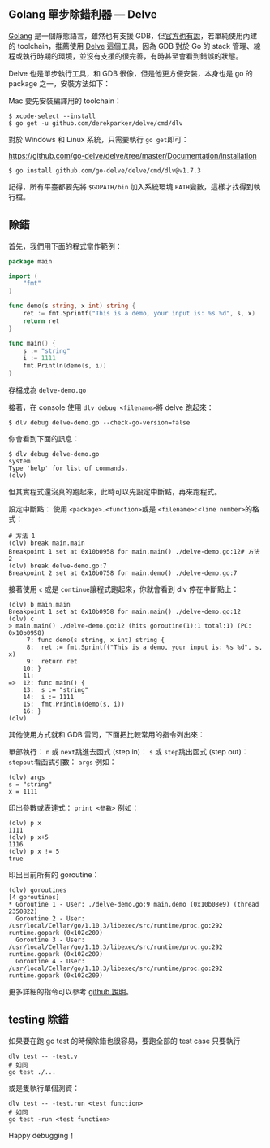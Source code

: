 ## Golang 單步除錯利器 — Delve

[Golang](https://golang.org/) 是一個靜態語言，雖然也有支援 GDB，但[官方也有說](https://golang.org/doc/gdb)，若單純使用內建的 toolchain，推薦使用 [Delve](https://github.com/derekparker/delve) 這個工具，因為 GDB 對於 Go 的 stack 管理、線程或執行時期的環境，並沒有支援的很完善，有時甚至會看到錯誤的狀態。

Delve 也是單步執行工具，和 GDB 很像，但是他更方便安裝，本身也是 go 的 package 之一，安裝方法如下：

Mac 要先安裝編譯用的 toolchain：

```
$ xcode-select --install
$ go get -u github.com/derekparker/delve/cmd/dlv
```

對於 Windows 和 Linux 系統，只需要執行 `go get`即可：

https://github.com/go-delve/delve/tree/master/Documentation/installation

```
$ go install github.com/go-delve/delve/cmd/dlv@v1.7.3
```

記得，所有平臺都要先將 `$GOPATH/bin` 加入系統環境 `PATH`變數，這樣才找得到執行檔。

## 除錯

首先，我們用下面的程式當作範例：

```go
package main

import (
    "fmt"
)

func demo(s string, x int) string {
    ret := fmt.Sprintf("This is a demo, your input is: %s %d", s, x)
    return ret
}

func main() {
    s := "string"
    i := 1111
    fmt.Println(demo(s, i))
}
```



存檔成為 `delve-demo.go`

接著，在 console 使用 `dlv debug <filename>`將 delve 跑起來：

```
$ dlv debug delve-demo.go --check-go-version=false
```

你會看到下面的訊息：

```
$ dlv debug delve-demo.go                                                                                                                                  system
Type 'help' for list of commands.
(dlv) 
```

但其實程式還沒真的跑起來，此時可以先設定中斷點，再來跑程式。

設定中斷點：
使用 `<package>.<function>`或是 `<filename>:<line number>`的格式：

```
# 方法 1
(dlv) break main.main
Breakpoint 1 set at 0x10b0958 for main.main() ./delve-demo.go:12# 方法 2
(dlv) break delve-demo.go:7
Breakpoint 2 set at 0x10b0758 for main.demo() ./delve-demo.go:7
```

接著使用 `c` 或是 `continue`讓程式跑起來，你就會看到 dlv 停在中斷點上：

```
(dlv) b main.main
Breakpoint 1 set at 0x10b0958 for main.main() ./delve-demo.go:12
(dlv) c
> main.main() ./delve-demo.go:12 (hits goroutine(1):1 total:1) (PC: 0x10b0958)
     7: func demo(s string, x int) string {
     8:  ret := fmt.Sprintf("This is a demo, your input is: %s %d", s, x)
     9:  return ret
    10: }
    11:
=>  12: func main() {
    13:  s := "string"
    14:  i := 1111
    15:  fmt.Println(demo(s, i))
    16: }
(dlv)
```

其他使用方式就和 GDB 雷同，下面把比較常用的指令列出來：

單部執行： `n` 或 `next`跳進去函式 (step in)： `s` 或 `step`跳出函式 (step out)： `stepout`看函式引數： `args`
例如：

```
(dlv) args
s = "string"
x = 1111
```

印出參數或表達式： `print <參數>`
例如：

```
(dlv) p x
1111
(dlv) p x+5
1116
(dlv) p x != 5
true
```

印出目前所有的 goroutine：

```
(dlv) goroutines
[4 goroutines]
* Goroutine 1 - User: ./delve-demo.go:9 main.demo (0x10b08e9) (thread 2350822)
  Goroutine 2 - User: /usr/local/Cellar/go/1.10.3/libexec/src/runtime/proc.go:292 runtime.gopark (0x102c209)
  Goroutine 3 - User: /usr/local/Cellar/go/1.10.3/libexec/src/runtime/proc.go:292 runtime.gopark (0x102c209)
  Goroutine 4 - User: /usr/local/Cellar/go/1.10.3/libexec/src/runtime/proc.go:292 runtime.gopark (0x102c209)
```

更多詳細的指令可以參考 [github 說明](https://github.com/derekparker/delve/blob/master/Documentation/cli/README.md)。

## testing 除錯

如果要在跑 go test 的時候除錯也很容易，要跑全部的 test case 只要執行

```
dlv test -- -test.v
# 如同
go test ./...
```

或是隻執行單個測資：

```
dlv test -- -test.run <test function>
# 如同
go test -run <test function>
```

Happy debugging！